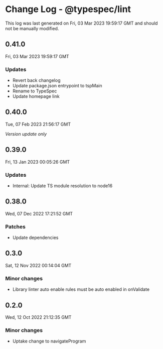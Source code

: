 # Change Log - @typespec/lint

This log was last generated on Fri, 03 Mar 2023 19:59:17 GMT and should not be manually modified.

## 0.41.0
Fri, 03 Mar 2023 19:59:17 GMT

### Updates

- Revert back changelog
- Update package.json entrypoint to tspMain
- Rename to TypeSpec
- Update homepage link

## 0.40.0
Tue, 07 Feb 2023 21:56:17 GMT

_Version update only_

## 0.39.0
Fri, 13 Jan 2023 00:05:26 GMT

### Updates

- Internal: Update TS module resolution to node16

## 0.38.0
Wed, 07 Dec 2022 17:21:52 GMT

### Patches

- Update dependencies

## 0.3.0
Sat, 12 Nov 2022 00:14:04 GMT

### Minor changes

- Library linter auto enable rules must be auto enabled in onValidate

## 0.2.0
Wed, 12 Oct 2022 21:12:35 GMT

### Minor changes

- Uptake change to navigateProgram

